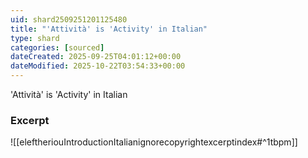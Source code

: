 ```yaml
---
uid: shard2509251201125480
title: "'Attività' is 'Activity' in Italian"
type: shard
categories: [sourced]
dateCreated: 2025-09-25T04:01:12+00:00
dateModified: 2025-10-22T03:54:33+00:00
---
```

'Attività' is 'Activity' in Italian
### Excerpt
![[eleftheriouIntroductionItalianignorecopyrightexcerptindex#^1tbpm]]